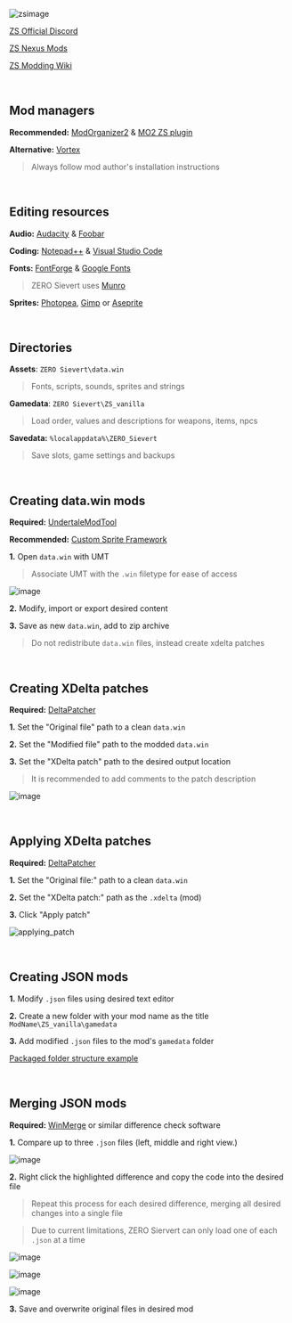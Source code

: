 ![zsimage](https://github.com/ssjshields/zs-modding/assets/88489119/4fd30cc1-915a-4e9f-aa67-34725afd8235)

[ZS Official Discord](https://discord.gg/sievert)

[ZS Nexus Mods](https://www.nexusmods.com/zerosievert)

[ZS Modding Wiki](https://zero-sievert.fandom.com/wiki/Modding)

&nbsp;

## Mod managers

**Recommended:** [ModOrganizer2](https://github.com/ModOrganizer2/modorganizer) & [MO2 ZS plugin](https://www.nexusmods.com/site/mods/617?tab=description)

**Alternative:** [Vortex](https://www.nexusmods.com/about/vortex/)

> Always follow mod author's installation instructions

&nbsp;

## Editing resources
**Audio:** [Audacity](https://www.audacityteam.org/) & [Foobar](https://www.foobar2000.org/)

**Coding:** [Notepad++](https://notepad-plus-plus.org/) & [Visual Studio Code](https://code.visualstudio.com/)

**Fonts:** [FontForge](https://fontforge.org/en-US/) & [Google Fonts](https://fonts.google.com/)
> ZERO Sievert uses [Munro](https://www.fontspace.com/munro-font-f14903)

**Sprites:** [Photopea](https://www.photopea.com/), [Gimp](https://www.gimp.org/) or [Aseprite](https://www.aseprite.org)

&nbsp;

## Directories
**Assets**: `ZERO Sievert\data.win`
> Fonts, scripts, sounds, sprites and strings

**Gamedata**: `ZERO Sievert\ZS_vanilla`
> Load order, values and descriptions for weapons, items, npcs

**Savedata:** `%localappdata%\ZERO_Sievert`
> Save slots, game settings and backups

&nbsp;

## Creating data.win mods
**Required:** [UndertaleModTool](https://github.com/krzys-h/UndertaleModTool)

**Recommended:** [Custom Sprite Framework](https://www.nexusmods.com/zerosievert/mods/16)

**1.** Open `data.win` with UMT

> Associate UMT with the `.win` filetype for ease of access

![image](https://github.com/ssjshields/zs-modding/assets/88489119/23ac2745-d6b6-4147-992b-25479d6e88a0)

**2.** Modify, import or export desired content

**3.** Save as new `data.win`, add to zip archive

> Do not redistribute `data.win` files, instead create xdelta patches

&nbsp;

## Creating XDelta patches
**Required:** [DeltaPatcher](https://github.com/marco-calautti/DeltaPatcher)

**1.** Set the "Original file" path to a clean `data.win`

**2.** Set the "Modified file" path to the modded `data.win` 

**3.** Set the "XDelta patch" path to the desired output location

> It is recommended to add comments to the patch description

![image](https://github.com/ssjshields/zs-modding/assets/88489119/afd07b1b-b683-4fa0-ac5c-f3d1d11ac6b6)

&nbsp;

## Applying XDelta patches
**Required:** [DeltaPatcher](https://github.com/marco-calautti/DeltaPatcher)

**1.** Set the "Original file:" path to a clean `data.win`

**2.** Set the "XDelta patch:" path as the `.xdelta` (mod)

**3.** Click "Apply patch"

![applying_patch](https://github.com/ssjshields/zs-modding/assets/88489119/5c0553f5-b883-4e34-890e-fa5c43d78cd3)

&nbsp;

## Creating JSON mods
**1.** Modify `.json` files using desired text editor

**2.** Create a new folder with your mod name as the title `ModName\ZS_vanilla\gamedata`

**3.** Add modified `.json` files to the mod's `gamedata` folder

[Packaged folder structure example](https://github.com/ssjshields/zs-modding/blob/main/example_json_mod.zip)

&nbsp;

## Merging JSON mods
**Required:** [WinMerge](https://winmerge.org/?lang=en) or similar difference check software

**1.** Compare up to three `.json` files (left, middle and right view.)

![image](https://github.com/ssjshields/zs-modding/assets/88489119/cc9311f2-f755-4472-94ae-1825df1c0501)

**2.** Right click the highlighted difference and copy the code into the desired file

> Repeat this process for each desired difference, merging all desired changes into a single file

> Due to current limitations, ZERO Siervert can only load one of each `.json` at a time

![image](https://github.com/ssjshields/zs-modding/assets/88489119/dec67afc-b4cd-4b01-b624-8ed98610b8f2)

![image](https://github.com/ssjshields/zs-modding/assets/88489119/d4149992-81d1-4f0d-be76-7518cb51f48f)

![image](https://github.com/ssjshields/zs-modding/assets/88489119/2e86bbb9-8c27-4762-8601-ff77dfb5b05e)

**3.** Save and overwrite original files in desired mod

